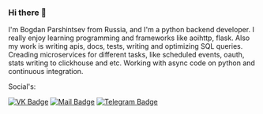 ### Hi there 👋

I'm Bogdan Parshintsev from Russia, and I'm a python backend developer. I really enjoy learning programming and frameworks like aoihttp, flask. Also my work is writing apis, docs, tests, writing and optimizing SQL queries. Creading microservices for different tasks, like scheduled events, oauth, stats writing to clickhouse and etc. Working with async code on python and continuous integration.

Social's:

[![VK Badge](https://img.shields.io/badge/%D0%91%D0%BE%D0%B3%D0%B4%D0%B0%D0%BD%20%D0%9F%D0%B0%D1%80%D1%88%D0%B8%D0%BD%D1%86%D0%B5%D0%B2-4680C2?logo=vk&logoColor=ffffff)](https://vk.com/bparshintsev)
[![Mail Badge](https://img.shields.io/badge/bparshintsev@bk.ru-ea4335?&logo=gmail&logoColor=ffffff)](mailto:bparshintsev@bk.ru)
[![Telegram Badge](https://img.shields.io/badge/Bogdan%20Parshintsev-20252d?&logo=telegram&logoColor=ffffff)](https://t.me/bparshintsev)
